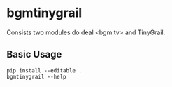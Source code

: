 # bgmtinygrail

Consists two modules do deal <bgm.tv> and TinyGrail.

## Basic Usage

```shell script
pip install --editable .
bgmtinygrail --help
```
